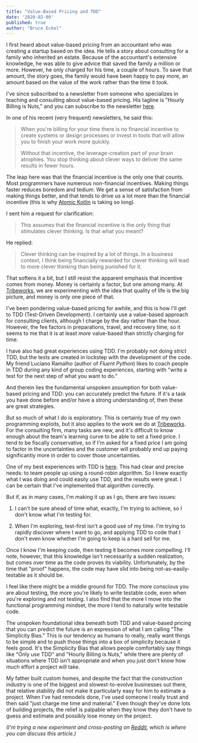 ```yaml
---
title: "Value-Based Pricing and TDD"
date: '2020-02-09'
published: true
author: "Bruce Eckel"
---
```


I first heard about value-based pricing from an accountant who was creating a
startup based on the idea. He tells a story about consulting for a family who
inherited an estate. Because  of the accountant's extensive knowledge, he was
able to give advice that saved the family a million or more. However, he only
charged for his time, a couple of hours. To save that amount, the story goes,
the family would have been happy to pay more, an amount based on the value of
the work rather than the time it took.

I've since subscribed to a newsletter from someone who specializes in teaching
and consulting about value-based pricing. His tagline is "Hourly Billing is
Nuts," and you can subscribe to the newsletter
[here](https://www.jonathanstark.com/list).

In one of his recent (very frequent) newsletters, he said this:

> When you're billing for your time there is no financial incentive to create
> systems or design processes or invest in tools that will allow you to finish
> your work more quickly.
>
> Without that incentive, the leverage-creation part of your brain atrophies.
> You stop thinking about clever ways to deliver the same results in fewer
> hours.

The leap here was that the financial incentive is the only one that counts.
Most programmers have numerous non-financial incentives. Making things faster
reduces boredom and tedium. We get a sense of satisfaction from making things
better, and that tends to drive us a lot more than the financial incentive
(this is why [Atomic Kotlin](https://www.atomickotlin.com/) is taking so
long).

I sent him a request for clarification:

> This assumes that the financial incentive is the only thing that stimulates
> clever thinking. Is that what you meant?

He replied:

> Clever thinking can be inspired by a lot of things. In a business context, I
> think being financially rewarded for clever thinking will lead to more clever
> thinking than being punished for it.

That softens it a bit, but I still resist the apparent emphasis that incentive
comes from money. Money is certainly a factor, but one among many. At
[Tribeworks](https://tribeworks.software/), we are experimenting with the idea
that quality of life is the big picture, and money is only one piece of that.

I've been pondering value-based pricing for awhile, and this is how I'll get
to TDD (Test-Driven Development). I certainly use a value-based approach for
consulting clients, although I charge by the day rather than the hour.
However, the fee factors in preparations, travel, and recovery time, so it
seems to me that it is at least *more* value-based than strictly charging for
time.

I have also had great experiences using TDD. I'm probably not doing *strict*
TDD, but the tests are created in lockstep with the development of the code.
My friend Luciano Ramalho (author of *Fluent Python*) likes to coach people in
TDD during any kind of group coding experiences, starting with "write a test
for the next step of what you want to do."

And therein lies the fundamental unspoken assumption for both value-based
pricing and TDD: you can accurately predict the future. If it's a task you
have done before and/or have a strong understanding of, then these are great
strategies.

But so much of what I do is exploratory. This is certainly true of my own
programming exploits, but it also applies to the work we do at
[Tribeworks](https://tribeworks.software/). For the consulting firm, many
tasks are new, and it's difficult to know enough about the team's learning
curve to be able to set a fixed price. I tend to be fiscally conservative, so
if I'm asked for a fixed price I am going to factor in the uncertainties and
the customer will probably end up paying significantly more in order to cover
those uncertainties.

One of my best experiences with TDD is
[here](https://github.com/BruceEckel/TeamUp). This had clear and precise
needs: to team people up using a round-robin algorithm. So I knew exactly what
I was doing and could easily use TDD, and the results were great. I can be
certain that I've implemented that algorithm correctly.

But if, as in many cases, I'm making it up as I go, there are two issues:

1.  I can't be sure ahead of time what, exactly, I'm trying to achieve, so I don't
    know what I'm testing for.

2.  When I'm exploring, test-first isn't a good use of my time. I'm trying to
    rapidly discover where I want to go, and applying TDD to code that I don't
    even know whether I'm going to keep is a hard sell for me.

Once I know I'm keeping code, then testing it becomes more compelling. I'll
note, however, that this knowledge isn't necessarily a sudden realization, but
comes over time as the code proves its viability. Unfortunately, by the time
that "proof" happens, the code may have slid into being not-as-easily-testable
as it should be.

I feel like there might be a middle ground for TDD. The more conscious you are
about testing, the more you're likely to write testable code, even when you're
exploring and not testing. I also find that the more I move into the functional
programming mindset, the more I tend to naturally write testable code.

The unspoken foundational idea beneath both TDD and value-based pricing that
you can predict the future is an expression of what I am calling "The
Simplicity Bias." This is our tendency as humans to really, really want things
to be simple and to push those things into a box of simplicity because it
feels good. It's the Simplicity Bias that allows people comfortably say things
like "Only use TDD" and "Hourly Billing is Nuts," while there are plenty of
situations where TDD isn't appropriate and when you just don't know how much
effort a project will take.

My father built custom homes, and despite the fact that the construction
industry is one of the biggest and slowest-to-evolve businesses out there,
that relative stability did not make it particularly easy for him to estimate
a project. When I've had remodels done, I've used someone I really trust and
then said "just charge me time and material." Even though they've done lots of
building projects, the relief is palpable when they know they don't have to
guess and estimate and possibly lose money on the project.

*(I'm trying a new experiment and cross-posting on [Reddit](), which is where you
can discuss this article.)*
